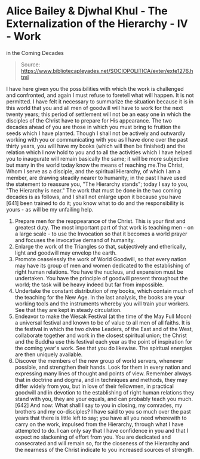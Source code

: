 # Alice Bailey & Djwhal Khul - The Externalization of the Hierarchy - IV - Work
in the Coming Decades

> Source: https://www.bibliotecapleyades.net/SOCIOPOLITICA/exter/exte1276.html

I have here given you the possibilities with which the work is
challenged and confronted, and again I must refuse to foretell what will happen. It is not
permitted. I have felt it necessary to summarize the situation because it is in this world
that you and all men of goodwill will have to work for the next twenty years; this period
of settlement will not be an easy one in which the disciples of the Christ have to prepare
for His appearance. The two decades ahead of you are those in which you must bring to
fruition the seeds which I have planted. Though I shall not be actively and outwardly
working with you or communicating with you as I have done over the past thirty years, you
will have my books (which will then be finished) and the relation which I now hold to you
and to all the activities which I have helped you to inaugurate will remain basically the
same; it will be more subjective but many in the world today know the means of reaching
me.The Christ, Whom I serve as a disciple, and the spiritual Hierarchy, of which I am a
member, are drawing steadily nearer to humanity; in the past I have used the statement to
reassure you, "The Hierarchy stands"; today I say to you, "The Hierarchy
is near."
The work that must be done in the two coming decades is as follows, and I shall not
enlarge upon it because you have [641] been trained to do it; you know what to do and the
responsibility is yours - as will be my unfailing help.
1. Prepare
men for the reappearance of the Christ. This is your first and greatest duty. The most
important part of that work is teaching men - on a large scale - to use the Invocation so
that it becomes a world prayer and focuses the invocative demand of humanity.
2. Enlarge the work of the Triangles so that, subjectively and etherically, light and
goodwill may envelop the earth.
3. Promote ceaselessly the work of World Goodwill, so that every nation may have its
group of men and women dedicated to the establishing of right human relations. You have
the nucleus, and expansion must be undertaken. You have the principle of goodwill present
throughout the world; the task will be heavy indeed but far from impossible.
4. Undertake the constant distribution of my books, which contain much of the teaching
for the New Age. In the last analysis, the books are your working tools and the
instruments whereby you will train your workers. See that they are kept in steady
circulation.
5. Endeavor to make the Wesak Festival (at the time of the May Full Moon) a universal
festival and known to be of value to all men of all faiths. It is the festival in which
the two divine Leaders, of the East and of the West, collaborate together and work in the
closest spiritual union; the Christ and the Buddha use this festival each year as the
point of inspiration for the coming year's work. See that you do likewise. The spiritual
energies are then uniquely available.
6. Discover the members of the new group of world servers, whenever possible, and
strengthen their hands. Look for them in every nation and expressing many lines of thought
and points of view. Remember always that in doctrine and dogma, and in techniques and
methods, they may differ widely from you, but in love of their fellowmen, in practical
goodwill and in devotion to the establishing of right human relations they stand with you,
they are your equals, and can probably teach you much. [642]
And now:
What shall I say to you in closing, my comrades, my brothers and my co-disciples? I have
said to you so much over the past years that there is little left to say; you have all you
need wherewith to carry on the work, impulsed from the Hierarchy, through what I have
attempted to do. I can only say that I have confidence in you and that I expect no
slackening of effort from you. You are dedicated and consecrated and will remain so, for
the closeness of the Hierarchy and the nearness of the Christ indicate to you increased
sources of strength.
